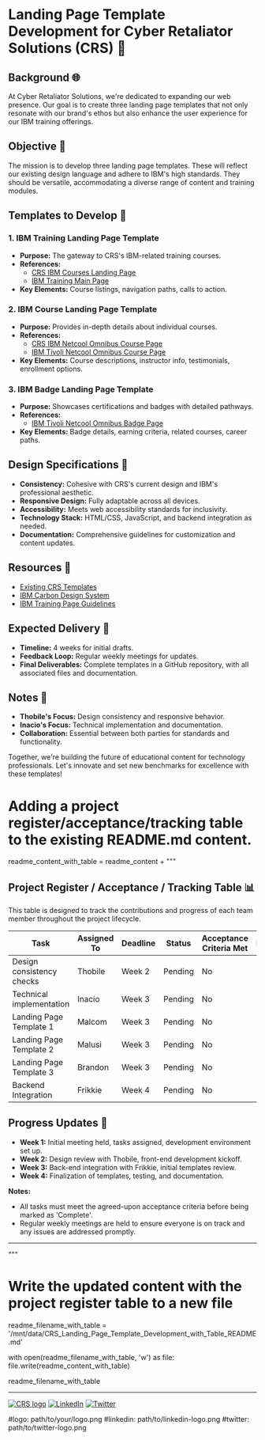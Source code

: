 # Landing Page Template Development for Cyber Retaliator Solutions (CRS) 🚀

## Background 🌐

At Cyber Retaliator Solutions, we're dedicated to expanding our web presence. Our goal is to create three landing page templates that not only resonate with our brand's ethos but also enhance the user experience for our IBM training offerings.

## Objective 🎯

The mission is to develop three landing page templates. These will reflect our existing design language and adhere to IBM's high standards. They should be versatile, accommodating a diverse range of content and training modules.

## Templates to Develop 📄

### 1. IBM Training Landing Page Template

- **Purpose:** The gateway to CRS's IBM-related training courses.
- **References:**
  - [CRS IBM Courses Landing Page](#)
  - [IBM Training Main Page](#)
- **Key Elements:** Course listings, navigation paths, calls to action.

### 2. IBM Course Landing Page Template

- **Purpose:** Provides in-depth details about individual courses.
- **References:**
  - [CRS IBM Netcool Omnibus Course Page](#)
  - [IBM Tivoli Netcool Omnibus Course Page](#)
- **Key Elements:** Course descriptions, instructor info, testimonials, enrollment options.

### 3. IBM Badge Landing Page Template

- **Purpose:** Showcases certifications and badges with detailed pathways.
- **References:**
  - [IBM Tivoli Netcool Omnibus Badge Page](#)
- **Key Elements:** Badge details, earning criteria, related courses, career paths.

## Design Specifications 🔧

- **Consistency:** Cohesive with CRS's current design and IBM's professional aesthetic.
- **Responsive Design:** Fully adaptable across all devices.
- **Accessibility:** Meets web accessibility standards for inclusivity.
- **Technology Stack:** HTML/CSS, JavaScript, and backend integration as needed.
- **Documentation:** Comprehensive guidelines for customization and content updates.

## Resources 🔗

- [Existing CRS Templates](#)
- [IBM Carbon Design System](#)
- [IBM Training Page Guidelines](#)

## Expected Delivery 📅

- **Timeline:** 4 weeks for initial drafts.
- **Feedback Loop:** Regular weekly meetings for updates.
- **Final Deliverables:** Complete templates in a GitHub repository, with all associated files and documentation.

## Notes 📝

- **Thobile's Focus:** Design consistency and responsive behavior.
- **Inacio's Focus:** Technical implementation and documentation.
- **Collaboration:** Essential between both parties for standards and functionality.

Together, we're building the future of educational content for technology professionals. Let's innovate and set new benchmarks for excellence with these templates!

# Adding a project register/acceptance/tracking table to the existing README.md content.

readme_content_with_table = readme_content + """
## Project Register / Acceptance / Tracking Table 📊

This table is designed to track the contributions and progress of each team member throughout the project lifecycle.

| Task                             | Assigned To      | Deadline       | Status   | Acceptance Criteria Met | Notes |
|----------------------------------|------------------|----------------|----------|-------------------------|-------|
| Design consistency checks        | Thobile          | Week 2         | Pending  | No                      |       |
| Technical implementation         | Inacio           | Week 3         | Pending  | No                      |       |
| Landing Page Template 1          | Malcom           | Week 3         | Pending  | No                      |       |
| Landing Page Template 2          | Malusi           | Week 3         | Pending  | No                      |       |
| Landing Page Template 3          | Brandon          | Week 3         | Pending  | No                      |       |
| Backend Integration              | Frikkie          | Week 4         | Pending  | No                      |       |

## Progress Updates 🔄

- **Week 1:** Initial meeting held, tasks assigned, development environment set up.
- **Week 2:** Design review with Thobile, front-end development kickoff.
- **Week 3:** Back-end integration with Frikkie, initial templates review.
- **Week 4:** Finalization of templates, testing, and documentation.

**Notes:**
- All tasks must meet the agreed-upon acceptance criteria before being marked as 'Complete'.
- Regular weekly meetings are held to ensure everyone is on track and any issues are addressed promptly.

[//]: # (Add or modify notes relevant to the project management and tracking as needed.)

---

[CRS Home]: https://cyberretaliatorsolutions.com/
[LinkedIn]: https://www.linkedin.com/company/cyber-retaliator-solutions
[Twitter]: https://twitter.com/cyberretaliate

"""

# Write the updated content with the project register table to a new file
readme_filename_with_table = '/mnt/data/CRS_Landing_Page_Template_Development_with_Table_README.md'

with open(readme_filename_with_table, 'w') as file:
    file.write(readme_content_with_table)

readme_filename_with_table


---

[![CRS logo](#logo)][CRS Home]
[![LinkedIn](#linkedin)][LinkedIn]
[![Twitter](#twitter)][Twitter]

[CRS Home]: https://cyberretaliatorsolutions.com/
[LinkedIn]: https://www.linkedin.com/company/cyber-retaliator-solutions
[Twitter]: https://twitter.com/cyberretaliate
#logo: path/to/your/logo.png
#linkedin: path/to/linkedin-logo.png
#twitter: path/to/twitter-logo.png

